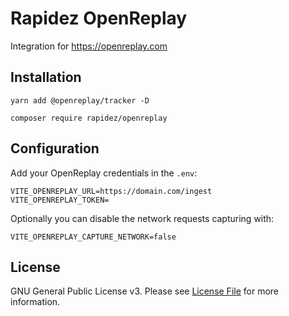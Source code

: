 # Rapidez OpenReplay

Integration for https://openreplay.com

## Installation

```
yarn add @openreplay/tracker -D
```

```
composer require rapidez/openreplay
```

## Configuration

Add your OpenReplay credentials in the `.env`:

```
VITE_OPENREPLAY_URL=https://domain.com/ingest
VITE_OPENREPLAY_TOKEN=
```

Optionally you can disable the network requests capturing with:
```
VITE_OPENREPLAY_CAPTURE_NETWORK=false
```

## License

GNU General Public License v3. Please see [License File](LICENSE) for more information.
